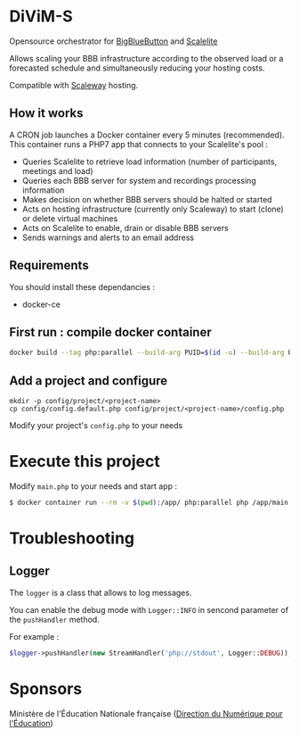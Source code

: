# DiViM-S
Opensource orchestrator for [BigBlueButton](https://docs.bigbluebutton.org/) and [Scalelite](https://github.com/blindsidenetworks/scalelite)

Allows scaling your BBB infrastructure according to the observed load or a forecasted schedule and simultaneously reducing your hosting costs.

Compatible with [Scaleway](https://www.scaleway.com) hosting.


## How it works
A CRON job launches a Docker container every 5 minutes (recommended). This container runs a PHP7 app that connects to your Scalelite's pool :
- Queries Scalelite to retrieve load information (number of participants, meetings and load)
- Queries each BBB server for system and recordings processing information
- Makes decision on whether BBB servers should be halted or started
- Acts on hosting infrastructure (currently only Scaleway) to start (clone) or delete virtual machines
- Acts on Scalelite to enable, drain or disable BBB servers
- Sends warnings and alerts to an email address

## Requirements

You should install these dependancies :

- docker-ce

## First run : compile docker container

```bash
docker build --tag php:parallel --build-arg PUID=$(id -u) --build-arg PGID=$(id -g) --build-arg USER=$(id -un) .
```

## Add a project and configure

```
mkdir -p config/project/<project-name>
cp config/config.default.php config/project/<project-name>/config.php
```

Modify your project's `config.php` to your needs


# Execute this project

Modify `main.php` to your needs and start app :

```bash
$ docker container run --rm -v $(pwd):/app/ php:parallel php /app/main.php
```

# Troubleshooting

## Logger

The `logger` is a class that allows to log messages.

You can enable the debug mode with `Logger::INFO` in sencond parameter of the `pushHandler` method.

For example :

```php
$logger->pushHandler(new StreamHandler('php://stdout', Logger::DEBUG));
```

# Sponsors

Ministère de l'Éducation Nationale française ([Direction du Numérique pour l'Éducation](https://www.education.gouv.fr/direction-du-numerique-pour-l-education-dne-9983)) 

